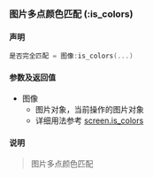### 图片多点颜色匹配 \(**:is\_colors**\)


#### 声明
```lua
是否完全匹配 = 图像:is_colors(...)
```


#### 参数及返回值
- 图像
    - 图片对象，当前操作的图片对象
    - 详细用法参考 [screen.is_colors](/Handbook/screen/screen.is_colors.md)  


#### 说明
> 图片多点颜色匹配  
